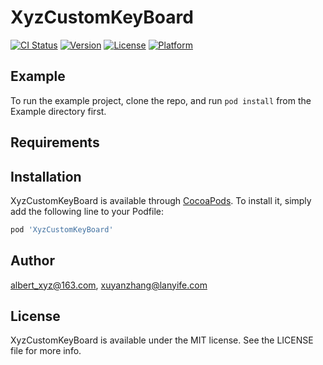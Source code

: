 # XyzCustomKeyBoard

[![CI Status](https://img.shields.io/travis/albert_xyz@163.com/XyzCustomKeyBoard.svg?style=flat)](https://travis-ci.org/albert_xyz@163.com/XyzCustomKeyBoard)
[![Version](https://img.shields.io/cocoapods/v/XyzCustomKeyBoard.svg?style=flat)](https://cocoapods.org/pods/XyzCustomKeyBoard)
[![License](https://img.shields.io/cocoapods/l/XyzCustomKeyBoard.svg?style=flat)](https://cocoapods.org/pods/XyzCustomKeyBoard)
[![Platform](https://img.shields.io/cocoapods/p/XyzCustomKeyBoard.svg?style=flat)](https://cocoapods.org/pods/XyzCustomKeyBoard)

## Example

To run the example project, clone the repo, and run `pod install` from the Example directory first.

## Requirements

## Installation

XyzCustomKeyBoard is available through [CocoaPods](https://cocoapods.org). To install
it, simply add the following line to your Podfile:

```ruby
pod 'XyzCustomKeyBoard'
```

## Author

albert_xyz@163.com, xuyanzhang@lanyife.com

## License

XyzCustomKeyBoard is available under the MIT license. See the LICENSE file for more info.
